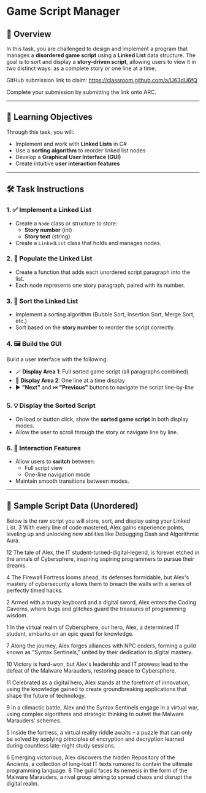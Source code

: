 # Game Script Manager

## 📘 Overview

In this task, you are challenged to design and implement a program that manages a **disordered game script** using a **Linked List** data structure. The goal is to sort and display a **story-driven script**, allowing users to view it in two distinct ways: as a complete story or one line at a time.

GitHub submission link to claim: https://classroom.github.com/a/U63dU6fQ

Complete your submission by submitting the link onto ARC.

---

## 🎯 Learning Objectives

Through this task, you will:

- Implement and work with **Linked Lists** in C#
- Use a **sorting algorithm** to reorder linked list nodes
- Develop a **Graphical User Interface (GUI)** 
- Create intuitive **user interaction features**

---

## 🛠️ Task Instructions

### 1. ✅ Implement a Linked List
- Create a `Node` class or structure to store:
  - **Story number** (int)
  - **Story text** (string)
- Create a `LinkedList` class that holds and manages nodes.

### 2. 📝 Populate the Linked List
- Create a function that adds each unordered script paragraph into the list.
- Each node represents one story paragraph, paired with its number.

### 3. 🔁 Sort the Linked List
- Implement a sorting algorithm (Bubble Sort, Insertion Sort, Merge Sort, etc.)
- Sort based on the **story number** to reorder the script correctly.

### 4. 🖼️ Build the GUI
Build a user interface with the following:
- 🪄 **Display Area 1**: Full sorted game script (all paragraphs combined)
- 📜 **Display Area 2**: One line at a time display
- ▶️ **"Next"** and ⏮️ **"Previous"** buttons to navigate the script line-by-line

### 5. 💡 Display the Sorted Script
- On load or button click, show the **sorted game script** in both display modes.
- Allow the user to scroll through the story or navigate line by line.

### 6. 🔄 Interaction Features
- Allow users to **switch** between:
  - Full script view
  - One-line navigation mode
- Maintain smooth transitions between modes.

---

## 📖 Sample Script Data (Unordered)

Below is the raw script you will store, sort, and display using your Linked List.
3 With every line of code mastered, Alex gains experience points, leveling up and unlocking new abilities like Debugging Dash and Algorithmic Aura.
 
12 The tale of Alex, the IT student-turned-digital-legend, is forever etched in the annals of Cybersphere, inspiring aspiring programmers to pursue their dreams.
 
4 The Firewall Fortress looms ahead, its defenses formidable, but Alex's mastery of cybersecurity allows them to breach the walls with a series of perfectly timed hacks.
 
 
2 Armed with a trusty keyboard and a digital sword, Alex enters the Coding Caverns, where bugs and glitches guard the treasures of programming wisdom.
 
 
 
1 In the virtual realm of Cybersphere, our hero, Alex, a determined IT student, embarks on an epic quest for knowledge.
 
 
7 Along the journey, Alex forges alliances with NPC coders, forming a guild known as "Syntax Sentinels," united by their dedication to digital mastery.
 
10 Victory is hard-won, but Alex's leadership and IT prowess lead to the defeat of the Malware Marauders, restoring peace to Cybersphere.
 
11 Celebrated as a digital hero, Alex stands at the forefront of innovation, using the knowledge gained to create groundbreaking applications that shape the future of technology.
 
9 In a climactic battle, Alex and the Syntax Sentinels engage in a virtual war, using complex algorithms and strategic thinking to outwit the Malware Marauders' schemes.
 
5 Inside the fortress, a virtual reality riddle awaits – a puzzle that can only be solved by applying principles of encryption and decryption learned during countless late-night study sessions.
 
6 Emerging victorious, Alex discovers the hidden Repository of the Ancients, a collection of long-lost IT texts rumored to contain the ultimate programming language.
8 The guild faces its nemesis in the form of the Malware Marauders, a rival group aiming to spread chaos and disrupt the digital realm.

